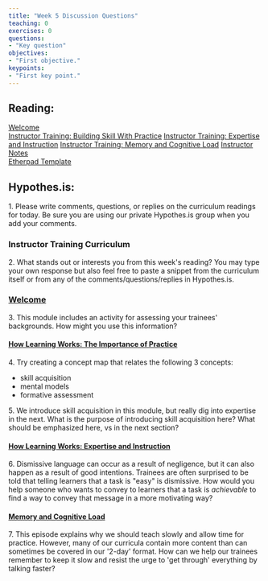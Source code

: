 ```yaml
--- 
title: "Week 5 Discussion Questions"    
teaching: 0 
exercises: 0    
questions:  
- "Key question"    
objectives: 
- "First objective."    
keypoints:  
- "First key point."    
---
```

## Reading:
[Welcome](https://carpentries.github.io/instructor-training/01-welcome/)  
[Instructor Training: Building Skill With Practice](https://carpentries.github.io/instructor-training/02-practice-learning/) 
[Instructor Training: Expertise and Instruction](https://carpentries.github.io/instructor-training/03-expertise/)
[Instructor Training: Memory and Cognitive Load](https://carpentries.github.io/instructor-training/05-memory/index.html) 
[Instructor Notes](https://carpentries.github.io/instructor-training/guide/index.html)   
[Etherpad Template](http://pad.software-carpentry.org/ttt-template)  

## Hypothes.is: 
1\. Please write comments, questions, or replies on the curriculum readings for today. Be sure you are using our private Hypothes.is group when you add your comments. 

### Instructor Training Curriculum

2\. What stands out or interests you from this week's reading? You may type your own response but also feel free to paste a snippet from the curriculum itself or from any of the comments/questions/replies in Hypothes.is. 

### [Welcome](https://carpentries.github.io/instructor-training/01-welcome/)

3\. This module includes an activity for assessing your trainees' backgrounds. How might you use this information?

#### [How Learning Works: The Importance of Practice](https://carpentries.github.io/instructor-training/02-practice-learning/) 

4\. Try creating a concept map that relates the following 3 concepts: 
- skill acquisition
- mental models
- formative assessment
    
5\. We introduce skill acquisition in this module, but really dig into expertise in the next. What is the purpose of introducing skill acquisition here? What should be emphasized here, vs in the next section?
    
#### [How Learning Works: Expertise and Instruction](https://carpentries.github.io/instructor-training/03-expertise/)
6\. Dismissive language can occur as a result of negligence, but it can also happen as a result of good intentions.
Trainees are often surprised to be told that telling learners that a task is "easy" is dismissive.
How would you help someone who wants to convey to learners that a task is *achievable* to find a way to convey that message in a more motivating way?

#### [Memory and Cognitive Load](https://carpentries.github.io/instructor-training/05-memory/index.html)
7\. This episode explains why we should teach slowly and allow time for practice. However, many of our curricula contain 
more content than can sometimes be covered in our '2-day' format. How can we help our trainees remember to keep it slow and 
resist the urge to 'get through' everything by talking faster?



